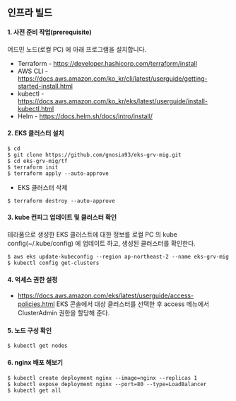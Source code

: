 ## 인프라 빌드 ##

#### 1. 사전 준비 작업(prerequisite) ####

어드민 노드(로컬 PC) 에 아래 프로그램을 설치합니다. 

* Terraform - https://developer.hashicorp.com/terraform/install
* AWS CLI - https://docs.aws.amazon.com/ko_kr/cli/latest/userguide/getting-started-install.html
* kubectl - https://docs.aws.amazon.com/ko_kr/eks/latest/userguide/install-kubectl.html
* Helm - https://docs.helm.sh/docs/intro/install/
    
#### 2. EKS 클러스터 설치 ####
```
$ cd
$ git clone https://github.com/gnosia93/eks-grv-mig.git
$ cd eks-grv-mig/tf
$ terraform init
$ terraform apply --auto-approve
```

* EKS 클러스터 삭제
```
$ terraform destroy --auto-approve
```

#### 3. kube 컨피그 업데이트 및 클러스터 확인 ####
테라폼으로 생성한 EKS 클러스트에 대한 정보를 로컬 PC 의 kube config(~/.kube/config) 에 업데이트 하고, 생성된 클러스터를 확인한다.
```
$ aws eks update-kubeconfig --region ap-northeast-2 --name eks-grv-mig
$ kubectl config get-clusters
```

#### 4. 억세스 권한 설정 ####
* https://docs.aws.amazon.com/eks/latest/userguide/access-policies.html
EKS 콘솔에서 대상 클러스터를 선택한 후 access 메뉴에서 ClusterAdmin 권한을 할당해 준다. 



#### 5. 노드 구성 확인 ####
```
$ kubectl get nodes
```


#### 6. nginx 배포 해보기 ####
```
$ kubectl create deployment nginx --image=nginx --replicas 1
$ kubectl expose deployment nginx --port=80 --type=LoadBalancer
$ kubectl get all
```


